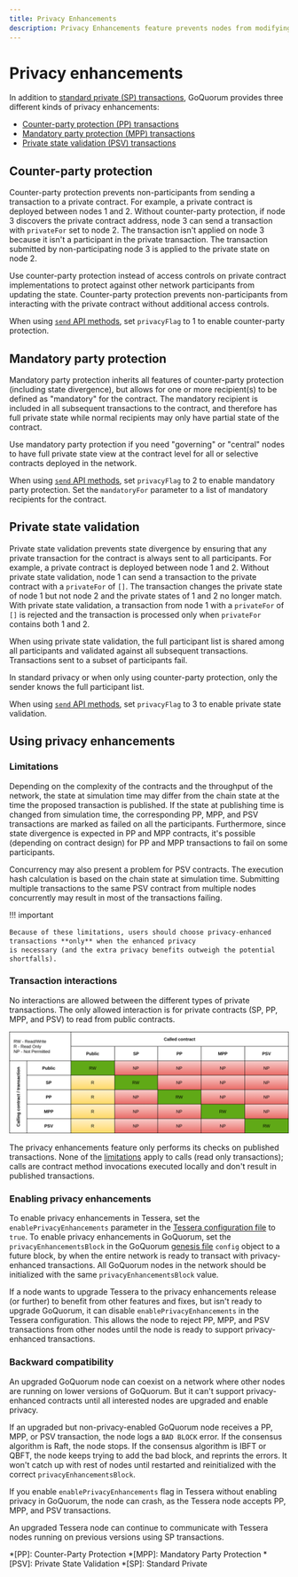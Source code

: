 ```yaml
---
title: Privacy Enhancements
description: Privacy Enhancements feature prevents nodes from modifying contracts they are not party with.
---
```


# Privacy enhancements

In addition to [standard private (SP) transactions](PrivateAndPublic.md#private-transactions), GoQuorum provides three
different kinds of privacy enhancements:

* [Counter-party protection (PP) transactions](#counter-party-protection)
* [Mandatory party protection (MPP) transactions](#mandatory-party-protection)
* [Private state validation (PSV) transactions](#private-state-validation)

## Counter-party protection

Counter-party protection prevents non-participants from sending a transaction to a private contract.
For example, a private contract is deployed between nodes 1 and 2.
Without counter-party protection, if node 3 discovers the private contract address, node 3 can send a transaction with
`privateFor` set to node 2.
The transaction isn't applied on node 3 because it isn't a participant in the private transaction.
The transaction submitted by non-participating node 3 is applied to the private state on node 2.

Use counter-party protection instead of access controls on private contract implementations to protect against other
network participants from updating the state.
Counter-party protection prevents non-participants from interacting with the private contract without additional access
controls.

When using [`send` API methods](../../Reference/API-Methods.md#privacy-methods), set `privacyFlag` to 1 to enable
counter-party protection.

## Mandatory party protection

Mandatory party protection inherits all features of counter-party protection (including state divergence), but allows
for one or more recipient(s) to be defined as "mandatory" for the contract.
The mandatory recipient is included in all subsequent transactions to the contract, and therefore has full private state
while normal recipients may only have partial state of the contract.

Use mandatory party protection if you need "governing" or "central" nodes to have full private state view at the contract
level for all or selective contracts deployed in the network.

When using [`send` API methods](../../Reference/API-Methods.md#privacy-methods), set `privacyFlag` to 2 to enable
mandatory party protection.
Set the `mandatoryFor` parameter to a list of mandatory recipients for the contract.

## Private state validation

Private state validation prevents state divergence by ensuring that any private transaction for the contract is always
sent to all participants.
For example, a private contract is deployed between node 1 and 2.
Without private state validation, node 1 can send a transaction to the private contract with a `privateFor` of `[]`.
The transaction changes the private state of node 1 but not node 2 and the private states of 1 and 2 no longer match.
With private state validation, a transaction from node 1 with a `privateFor` of `[]` is rejected and the transaction is
processed only when `privateFor` contains both 1 and 2.

When using private state validation, the full participant list is shared among all participants and validated against
all subsequent transactions.
Transactions sent to a subset of participants fail.

In standard privacy or when only using counter-party protection, only the sender knows the full participant list.

When using [`send` API methods](../../Reference/API-Methods.md#privacy-methods), set `privacyFlag` to 3 to enable
private state validation.

## Using privacy enhancements

### Limitations

Depending on the complexity of the contracts and the throughput of the network, the state at simulation time may differ
from the chain state at the time the proposed transaction is published.
If the state at publishing time is changed from simulation time, the corresponding PP, MPP, and PSV transactions are
marked as failed on all the participants.
Furthermore, since state divergence is expected in PP and MPP contracts, it's possible (depending on contract design)
for PP and MPP transactions to fail on some participants.

Concurrency may also present a problem for PSV contracts.
The execution hash calculation is based on the chain state at simulation time.
Submitting multiple transactions to the same PSV contract from multiple nodes concurrently may result in most of the
transactions failing.

!!! important

    Because of these limitations, users should choose privacy-enhanced transactions **only** when the enhanced privacy
    is necessary (and the extra privacy benefits outweigh the potential shortfalls).

### Transaction interactions

No interactions are allowed between the different types of private transactions.
The only allowed interaction is for private contracts (SP, PP, MPP, and PSV) to read from public contracts.

![Contract interaction matrix](../../images/PrivacyEnhancements_Contract_Interaction_Matrix.png)

The privacy enhancements feature only performs its checks on published transactions.
None of the [limitations](#limitations) apply to calls (read only transactions); calls are contract method invocations
executed locally and don't result in published transactions.

### Enabling privacy enhancements

To enable privacy enhancements in Tessera, set the `enablePrivacyEnhancements` parameter in the
[Tessera configuration file](https://docs.tessera.consensys.net/en/stable/Reference/SampleConfiguration/) to `true`.
To enable privacy enhancements in GoQuorum, set the `privacyEnhancementsBlock` in the GoQuorum
[genesis file](../../HowTo/Configure/GenesisOptions.md) `config` object to a future block, by when the entire network is
ready to transact with privacy-enhanced transactions.
All GoQuorum nodes in the network should be initialized with the same `privacyEnhancementsBlock` value.

If a node wants to upgrade Tessera to the privacy enhancements release (or further) to benefit from other features and
fixes, but isn't ready to upgrade GoQuorum, it can disable `enablePrivacyEnhancements` in the Tessera configuration.
This allows the node to reject PP, MPP, and PSV transactions from other nodes until the node is ready to support
privacy-enhanced transactions.

### Backward compatibility

An upgraded GoQuorum node can coexist on a network where other nodes are running on lower versions of GoQuorum.
But it can't support privacy-enhanced contracts until all interested nodes are upgraded and enable privacy.

If an upgraded but non-privacy-enabled GoQuorum node receives a PP, MPP, or PSV transaction, the node logs a `BAD BLOCK` error.
If the consensus algorithm is Raft, the node stops.
If the consensus algorithm is IBFT or QBFT, the node keeps trying to add the bad block, and reprints the errors.
It won't catch up with rest of nodes until restarted and reinitialized with the correct `privacyEnhancementsBlock`.

If you enable `enablePrivacyEnhancements` flag in Tessera without enabling privacy in GoQuorum, the node can crash, as
the Tessera node accepts PP, MPP, and PSV transactions.

An upgraded Tessera node can continue to communicate with Tessera nodes running on previous versions using SP transactions.

*[PP]: Counter-Party Protection
*[MPP]: Mandatory Party Protection
*[PSV]: Private State Validation
*[SP]: Standard Private
